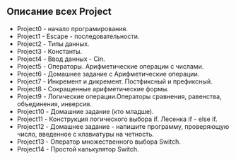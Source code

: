## Описание всех Project
* Project0 - начало програмирования.
* Project1 - Escape - последовательности.
* Project2 - Типы данных.
* Project3 - Константы.
* Project4 - Ввод данных - Cin.
* Project5 - Операторы. Арифметические операции с числами.
* Project6 - Домашнее задание с Арифметические операции.
* Project7 - Инкремент и дикремент. Постфиксный и префиксный.
* Project8 - Сокращенные арифметические формы.
* Project9 - Логические операции.Операторы сравнения, равенства, объединения, инверсия.
* Project10 - Домашние задание (кто младше).
* Project11 - Конструкция логического выбора if. Лесенка if - else if.
* Project12 - Домашнее задание - напишите программу, проверяющую число, введенное с клавиатуры на четность.
* Project13 - Оператор множественного выбора Switch.
* Project14 - Простой калькулятор Switch.
